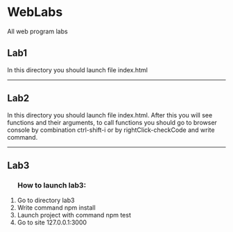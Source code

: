 # WebLabs
All web program labs

<h2><b>Lab1</b></h2>
In this directory you should launch file index.html
<hr>
<h2><b>Lab2</b></h2>
In this directory you should launch file index.html.
After this you will see functions and their arguments, to call functions you should go to browser console by combination ctrl-shift-i or by rightClick-checkCode and write command.
<hr>
<h2><b>Lab3</b></h2>
<ol><h3>How to launch lab3:</h3>
<li>Go to directory lab3</li>
<li>Write command npm install</li>
<li>Launch project with command npm test </li>
<li>Go to site 127.0.0.1:3000</li>
</ol>
